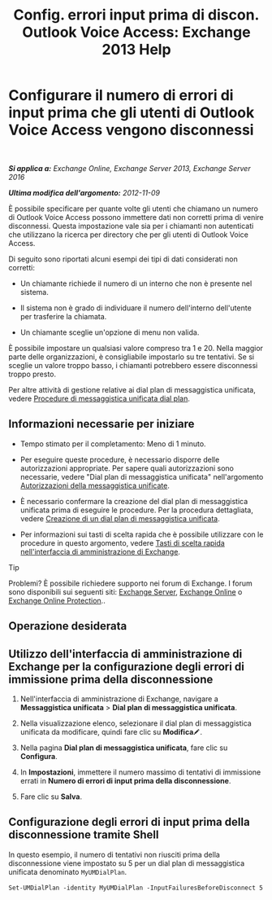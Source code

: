 ﻿---
title: 'Config. errori input prima di discon. Outlook Voice Access: Exchange 2013 Help'
TOCTitle: Configurare il numero di errori di input prima che gli utenti di Outlook Voice Access vengono disconnessi
ms:assetid: 64c13d17-a26a-4c9b-b495-bd69c716456a
ms:mtpsurl: https://technet.microsoft.com/it-it/library/Ee423547(v=EXCHG.150)
ms:contentKeyID: 50480821
ms.date: 05/22/2018
mtps_version: v=EXCHG.150
ms.translationtype: MT
---

# Configurare il numero di errori di input prima che gli utenti di Outlook Voice Access vengono disconnessi

 

_**Si applica a:** Exchange Online, Exchange Server 2013, Exchange Server 2016_

_**Ultima modifica dell'argomento:** 2012-11-09_

È possibile specificare per quante volte gli utenti che chiamano un numero di Outlook Voice Access possono immettere dati non corretti prima di venire disconnessi. Questa impostazione vale sia per i chiamanti non autenticati che utilizzano la ricerca per directory che per gli utenti di Outlook Voice Access.

Di seguito sono riportati alcuni esempi dei tipi di dati considerati non corretti:

  - Un chiamante richiede il numero di un interno che non è presente nel sistema.

  - Il sistema non è grado di individuare il numero dell'interno dell'utente per trasferire la chiamata.

  - Un chiamante sceglie un'opzione di menu non valida.

È possibile impostare un qualsiasi valore compreso tra 1 e 20. Nella maggior parte delle organizzazioni, è consigliabile impostarlo su tre tentativi. Se si sceglie un valore troppo basso, i chiamanti potrebbero essere disconnessi troppo presto.

Per altre attività di gestione relative ai dial plan di messaggistica unificata, vedere [Procedure di messaggistica unificata dial plan](um-dial-plan-procedures-exchange-2013-help.md).

## Informazioni necessarie per iniziare

  - Tempo stimato per il completamento: Meno di 1 minuto.

  - Per eseguire queste procedure, è necessario disporre delle autorizzazioni appropriate. Per sapere quali autorizzazioni sono necessarie, vedere "Dial plan di messaggistica unificata" nell'argomento [Autorizzazioni della messaggistica unificate](unified-messaging-permissions-exchange-2013-help.md).

  - È necessario confermare la creazione del dial plan di messaggistica unificata prima di eseguire le procedure. Per la procedura dettagliata, vedere [Creazione di un dial plan di messaggistica unificata](create-a-um-dial-plan-exchange-2013-help.md).

  - Per informazioni sui tasti di scelta rapida che è possibile utilizzare con le procedure in questo argomento, vedere [Tasti di scelta rapida nell'interfaccia di amministrazione di Exchange](keyboard-shortcuts-in-the-exchange-admin-center-exchange-online-protection-help.md).


> [!TIP]
> Problemi? È possibile richiedere supporto nei forum di Exchange. I forum sono disponibili sui seguenti siti: <A href="https://go.microsoft.com/fwlink/p/?linkid=60612">Exchange Server</A>, <A href="https://go.microsoft.com/fwlink/p/?linkid=267542">Exchange Online</A> o <A href="https://go.microsoft.com/fwlink/p/?linkid=285351">Exchange Online Protection</A>..



## Operazione desiderata

## Utilizzo dell'interfaccia di amministrazione di Exchange per la configurazione degli errori di immissione prima della disconnessione

1.  Nell'interfaccia di amministrazione di Exchange, navigare a **Messaggistica unificata** \> **Dial plan di messaggistica unificata**.

2.  Nella visualizzazione elenco, selezionare il dial plan di messaggistica unificata da modificare, quindi fare clic su **Modifica**![Icona Modifica](images/JJ218640.6f53ccb2-1f13-4c02-bea0-30690e6ea71d(EXCHG.150).gif "Icona Modifica").

3.  Nella pagina **Dial plan di messaggistica unificata**, fare clic su **Configura**.

4.  In **Impostazioni**, immettere il numero massimo di tentativi di immissione errati in **Numero di errori di input prima della disconnessione**.

5.  Fare clic su **Salva**.

## Configurazione degli errori di input prima della disconnessione tramite Shell

In questo esempio, il numero di tentativi non riusciti prima della disconnessione viene impostato su 5 per un dial plan di messaggistica unificata denominato `MyUMDialPlan`.

    Set-UMDialPlan -identity MyUMDialPlan -InputFailuresBeforeDisconnect 5

